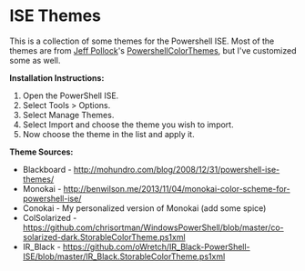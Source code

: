 # ISE Themes

This is a collection of some themes for the Powershell ISE.  Most of the themes are from [Jeff Pollock](//LifeinPowerShell.blogspot.com)'s [PowershellColorThemes](https://onedrive.live.com/redir?resid=DF531FE80877C24F%21306), but I've customized some as well.


**Installation Instructions:**
<ol>
<li>Open the PowerShell ISE.</li>
<li>Select Tools > Options.</li>
<li>Select Manage Themes.</li>
<li>Select Import and choose the theme you wish to import.</li>
<li>Now choose the theme in the list and apply it.</li>
</ol>


**Theme Sources:**
* Blackboard - http://mohundro.com/blog/2008/12/31/powershell-ise-themes/
* Monokai - http://benwilson.me/2013/11/04/monokai-color-scheme-for-powershell-ise/
* Conokai - My personalized version of Monokai (add some spice)
* ColSolarized - https://github.com/chrisortman/WindowsPowerShell/blob/master/co-solarized-dark.StorableColorTheme.ps1xml
* IR_Black - https://github.com/oWretch/IR_Black-PowerShell-ISE/blob/master/IR_Black.StorableColorTheme.ps1xml
